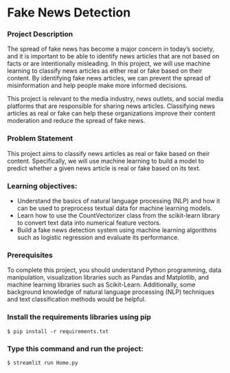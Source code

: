# Fake News Detection
### Project Description
The spread of fake news has become a major concern in today’s society, and it is important to be able to identify news articles that are not based on facts or are intentionally misleading. In this project, we will use machine learning to classify news articles as either real or fake based on their content. By identifying fake news articles, we can prevent the spread of misinformation and help people make more informed decisions.

This project is relevant to the media industry, news outlets, and social media platforms that are responsible for sharing news articles. Classifying news articles as real or fake can help these organizations improve their content moderation and reduce the spread of fake news.

### Problem Statement
This project aims to classify news articles as real or fake based on their content. Specifically, we will use machine learning to build a model to predict whether a given news article is real or fake based on its text.

### Learning objectives:
* Understand the basics of natural language processing (NLP) and how it can be used to preprocess textual data for machine learning models.
* Learn how to use the CountVectorizer class from the scikit-learn library to convert text data into numerical feature vectors.
* Build a fake news detection system using machine learning algorithms such as logistic regression and evaluate its performance.

### Prerequisites
To complete this project, you should understand Python programming, data manipulation, visualization libraries such as Pandas and Matplotlib, and machine learning libraries such as Scikit-Learn. Additionally, some background knowledge of natural language processing (NLP) techniques and text classification methods would be helpful.

### Install the requirements libraries using pip
    $ pip install -r requirements.txt

### Type this command and run the project:
    $ streamlit run Home.py



